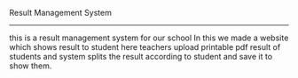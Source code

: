 Result Management System
_______________________
 this is a result management system for our school 
In this we made a website which shows result to student 
here teachers upload printable pdf result of students and system splits the result according to student
and save it to show them.

